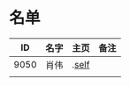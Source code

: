 
# 名单

|  ID    |  名字    |  主页    | 备注     |
| ---- | ---- | ---- | ---- |
| 9050     |  肖伟    |  .[self](9050.md)    |      |
|      |      |      |      |

